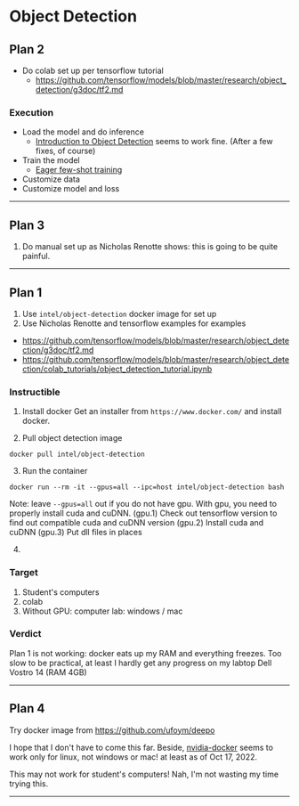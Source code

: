 # Object Detection

## Plan 2
* Do colab set up per tensorflow tutorial
  * https://github.com/tensorflow/models/blob/master/research/object_detection/g3doc/tf2.md

### Execution
* Load the model and do inference
  * [Introduction to Object Detection](https://colab.research.google.com/drive/1JG9DMlTroplmSDDuqPSIYcx4yQUejr_w?usp=sharing) seems to work fine. (After a few fixes, of course)
* Train the model
  * [Eager few-shot training](https://colab.research.google.com/drive/1V6DTku9MscJUTpEOz9m-erd6HUlnUDVK?usp=sharing) 
* Customize data
* Customize model and loss

--- 

## Plan 3
1. Do manual set up as Nicholas Renotte shows: this is going to be quite painful.

---


## Plan 1
1. Use ```intel/object-detection``` docker image for set up
2. Use Nicholas Renotte and tensorflow examples for examples
  * https://github.com/tensorflow/models/blob/master/research/object_detection/g3doc/tf2.md
  * https://github.com/tensorflow/models/blob/master/research/object_detection/colab_tutorials/object_detection_tutorial.ipynb


### Instructible

1. Install docker
Get an installer from ```https://www.docker.com/``` and install docker.

2. Pull object detection image
```
docker pull intel/object-detection
```

3. Run the container
```
docker run --rm -it --gpus=all --ipc=host intel/object-detection bash
```

Note: leave ```--gpus=all``` out if you do not have gpu.
With gpu, you need to properly install cuda and cuDNN.
	(gpu.1) Check out tensorflow version to find out compatible cuda and cuDNN version
	(gpu.2) Install cuda and cuDNN
	(gpu.3) Put dll files in places

4.  

### Target

1. Student's computers
2. colab
3. Without GPU: computer lab: windows / mac

### Verdict
Plan 1 is not working: docker eats up my RAM and everything freezes. Too slow to be practical, at least I hardly get any progress on my labtop Dell Vostro 14 (RAM 4GB)

---

## Plan 4
Try docker image from https://github.com/ufoym/deepo

I hope that I don't have to come this far. Beside, [nvidia-docker](https://docs.nvidia.com/datacenter/cloud-native/container-toolkit/install-guide.html#docker) seems to work only for linux, not windows or mac! at least as of Oct 17, 2022.

This may not work for student's computers!
Nah, I'm not wasting my time trying this.

---
